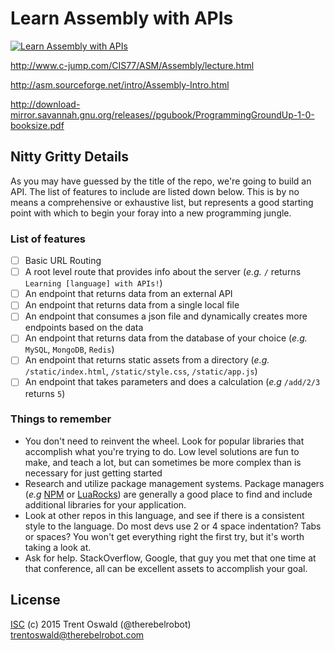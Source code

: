 # Learn Assembly with APIs

[![Learn Assembly with APIs](http://learn.r.ebel.space/assembly)](https://github.com/therebelrobot/learn-x-with-apis)

http://www.c-jump.com/CIS77/ASM/Assembly/lecture.html

http://asm.sourceforge.net/intro/Assembly-Intro.html

http://download-mirror.savannah.gnu.org/releases//pgubook/ProgrammingGroundUp-1-0-booksize.pdf

## Nitty Gritty Details

As you may have guessed by the title of the repo, we're going to build an API. The list of features to include are listed down below. This is by no means a comprehensive or exhaustive list, but represents a good starting point with which to begin your foray into a new programming jungle.

### List of features

- [ ] Basic URL Routing
- [ ] A root level route that provides info about the server (*e.g.* `/` returns `Learning [language] with APIs!`)
- [ ] An endpoint that returns data from an external API
- [ ] An endpoint that returns data from a single local file
- [ ] An endpoint that consumes a json file and dynamically creates more endpoints based on the data
- [ ] An endpoint that returns data from the database of your choice (*e.g.* `MySQL`, `MongoDB`, `Redis`)
- [ ] An endpoint that returns static assets from a directory (*e.g.* `/static/index.html`, `/static/style.css`, `/static/app.js`)
- [ ] An endpoint that takes parameters and does a calculation (*e.g* `/add/2/3` returns `5`)

### Things to remember

- You don't need to reinvent the wheel. Look for popular libraries that accomplish what you're trying to do. Low level solutions are fun to make, and teach a lot, but can sometimes be more complex than is necessary for just getting started
- Research and utilize package management systems. Package managers (*e.g* [NPM](https://docs.npmjs.com/getting-started/what-is-npm) or [LuaRocks](https://luarocks.org/)) are generally a good place to find and include additional libraries for your application. 
- Look at other repos in this language, and see if there is a consistent style to the language. Do most devs use 2 or 4 space indentation? Tabs or spaces? You won't get everything right the first try, but it's worth taking a look at.
- Ask for help. StackOverflow, Google, that guy you met that one time at that conference, all can be excellent assets to accomplish your goal.

## License
[ISC](https://tldrlegal.com/license/-isc-license) (c) 2015 Trent Oswald (@therebelrobot) <trentoswald@therebelrobot.com>

